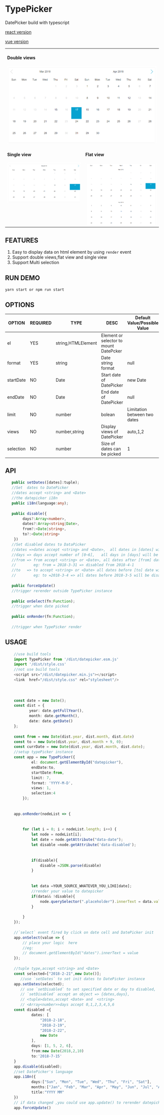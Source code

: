 # TypePicker

DatePicker build with typescript


<a href="./react/index.js"> react version</a> 


<a href="./vue/index.vue"> vue version </a>



<table>
    <tr>
    <td colspan="2">
            <h4>Double views</h4>
            <img src="assets/double.png">
        </td>
    </tr>
    <tr>
        <td valign="top">
            <h4>Single view</h4>
            <img src="assets/single.png">
        </td>
        <td>
            <h4>Flat view</h4>
            <img src="assets/auto.png">
        </td>
    </tr>
    
</table>

## FEATURES

1.  Easy to display data on html element by using `render` event
2.  Support double views,flat view and single view
3.  Support Multi selection

## RUN DEMO

    yarn start or npm run start

## OPTIONS

| OPTION    | REQUIRED | TYPE               | DESC                                   | Default Value/Possible Value |
| --------- | -------- | ------------------ | -------------------------------------- | ---------------------------- |
| el        | YES      | string,HTMLElement | Element or selector to mount DatePcker |                              |
| format    | YES      | string             | Date string format                     | null                         |
| startDate | NO       | Date               | Start date of DatePicker               | new Date                     |
| endDate   | NO       | Date               | End date of DatePicker                 | null                         |
| limit     | NO       | number             | bolean                                 | Limitation between two dates | 1 |
| views     | NO       | number,string      | Display views of DatePicker            | auto,1,2                     |
| selection | NO       | number             | Size of dates can be picked            | 1                            |

## API

```typescript
   public setDates([dates]:tuple);
   //Set  dates to DatePicker
   //dates accept <string> and <Date>
   //the datepicker i18n
   public i18n(language:any);

   public disable({
        days?:Array<number>,
        dates?:Array<string|Date>,
        from?:<Date|string>,
        to?:<Date|string>
    })
   //Set disabled dates to DataPicker
   //dates =>dates accept <string> and <Date>,  all dates in [dates] will be disabled
   //days => days accept number of [0~6],   all days in [days] will be disabled
   //from => from accept <string> or <Date>, all dates after [from] date will be disabled,
   //        eg: from = 2018-3-31 => disabled from 2018-4-1
   //to   => to accept <string> or <Date> all dates before [to] date will be disabled,
   //        eg: to =2018-3-4 => all dates before 2018-3-5 will be disabled

   public forceUpdate()
   //trigger rerender outside TypePicker instance

   public onSelect(fn:Function);
   //trigger when date picked

   public onRender(fn:Function);

   //trigger when TypePicker render
```

## USAGE

```typescript
    //use build tools
    import TypePicker from '/dist/datepicker.esm.js'
    import '/dist/style.css'
    //not use build tools
    <script src="/dist/datepicker.min.js"></script>
    <link  href="/dist/style.css" rel="stylesheet"/>



    const date = new Date();
    const dist = {
           year: date.getFullYear(),
           month: date.getMonth(),
           date: date.getDate()
    };

    const from = new Date(dist.year, dist.month, dist.date)
    const to = new Date(dist.year, dist.month + 9, 0);
    const currDate = new Date(dist.year, dist.month, dist.date);
    //setup typePicker instance
    const app = new TypePicker({
            el: document.getElementById("datepicker"),
            endDate:to,
            startDate:from,
            limit: 7,
            format: 'YYYY-M-D',
            views: 1,
            selection:4
        });


    app.onRender(nodeList => {


        for (let i = 0; i < nodeList.length; i++) {
            let node = nodeList[i];
            let date = node.getAttribute("data-date");
            let disable =node.getAttribute('data-disabled');


            if(disable){
                disable =JSON.parse(disable)
            }


            let data =YOUR_SOURCE_WHATEVER_YOU_LIKE[date];
            //render your value to datepicker
            if(data&& !disable){
                node.querySelector(".placeholder").innerText = data.value;
            }

        }
    });

    //`select` event fired by click on date cell and DatePicker init
    app.onSelect(value => {
        // place your logic  here
        //eg:
        // document.getElementById("dates").innerText = value
    });

    //tuple type,accept <string> and <Date>
    const selected=["2018-2-21",new Date()];
       //use `setDates` to set init dates to DatePicker instance
    app.setDates(selected);
       // use `setDisabled` to set specified date or day to disabled,
       // `setDisabled` accept an object => {dates,days},
       // <tuple>dates,accept <Date> and  <string>
       // <Array<number>>days accept 0,1,2,3,4,5,6
    const disabled ={
            dates: [
                "2018-2-18",
                "2018-2-19",
                "2018-2-22",
                new Date
            ],
            days: [1, 5, 2, 6],
            from:new Date(2018,2,10)
            to:'2018-7-15'
    }
    app.disable(disabled);
    //set DatePicker's language
    app.i18n({
            days:["Sun", "Mon", "Tue", "Wed", "Thu", "Fri", "Sat"],
            months:["Jan", "Feb", "Mar", "Apr", "May", "Jun", "Jul", "Aug", "Sep", "Oct", "Nov", "Dec"],
            title:"YYYY MM"
    })
    // if data changed ,you could use app.update() to rerender datepicker
    app.forceUpdate()
```

